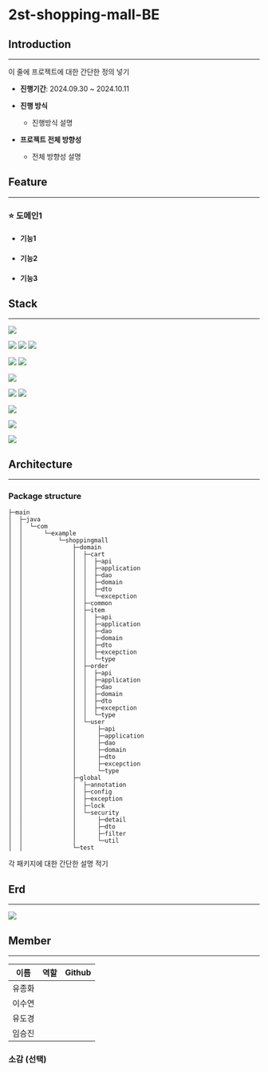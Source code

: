 # 2st-shopping-mall-BE



## Introduction

---

이 줄에 프로젝트에 대한 간단한 정의 넣기
- **진행기간**:  2024.09.30 ~ 2024.10.11
- **진행 방식**
  - 진행방식 설명

- **프로젝트 전체 방향성**
  - 전체 방향성 설명
  

## Feature

---

### ⭐️ 도메인1
- #### 기능1

- #### 기능2

- #### 기능3




## Stack

---

<img src="https://img.shields.io/badge/java-007396?style=for-the-badge&logo=java&logoColor=white">

[//]: # (스프링 관련)
<img src="https://img.shields.io/badge/springboot-6DB33F?style=for-the-badge&logo=springboot&logoColor=white">
<img src="https://img.shields.io/badge/Spring Security-6DB33F?style=for-the-badge&logo=Spring Security&logoColor=white">
<img src="https://img.shields.io/badge/JSON Web Tokens-000000?style=for-the-badge&logo=JSON Web Tokens&logoColor=white">

<img src="https://img.shields.io/badge/Spring data jpa-6DB33F?style=for-the-badge&logo=Spring&logoColor=white">

<img src="https://img.shields.io/badge/gradle-02303A?style=for-the-badge&logo=gradle&logoColor=white">

[//]: # (데이터베이스 관련)
<img src="https://img.shields.io/badge/h2-0A01DF?style=for-the-badge&logo=s&logoColor=white">



[//]: # (깃 관련)
<img src="https://img.shields.io/badge/git-F05032?style=for-the-badge&logo=git&logoColor=white">
<img src="https://img.shields.io/badge/github-181717?style=for-the-badge&logo=github&logoColor=white">

[//]: # (노션)
<img src="https://img.shields.io/badge/Notion-000000?style=for-the-badge&logo=Notion&logoColor=white">

[//]: # (테스트 관련)
<img src="https://img.shields.io/badge/Postman-FF6C37?style=for-the-badge&logo=Postman&logoColor=white">

[//]: # (인텔리제이)
<img src="https://img.shields.io/badge/IntelliJ IDEA-000000?style=for-the-badge&logo=IntelliJ IDEA&logoColor=white">




## Architecture

---

### Package structure


```
├─main
│  ├─java
│  │  └─com
│  │      └─example
│  │          └─shoppingmall
│  │              ├─domain
│  │              │  ├─cart
│  │              │  │  ├─api
│  │              │  │  ├─application
│  │              │  │  ├─dao
│  │              │  │  ├─domain
│  │              │  │  ├─dto
│  │              │  │  └─excepction
│  │              │  ├─common
│  │              │  ├─item
│  │              │  │  ├─api
│  │              │  │  ├─application
│  │              │  │  ├─dao
│  │              │  │  ├─domain
│  │              │  │  ├─dto
│  │              │  │  ├─excepction
│  │              │  │  └─type
│  │              │  ├─order
│  │              │  │  ├─api
│  │              │  │  ├─application
│  │              │  │  ├─dao
│  │              │  │  ├─domain
│  │              │  │  ├─dto
│  │              │  │  ├─excepction
│  │              │  │  └─type
│  │              │  └─user
│  │              │      ├─api
│  │              │      ├─application
│  │              │      ├─dao
│  │              │      ├─domain
│  │              │      ├─dto
│  │              │      ├─excepction
│  │              │      └─type
│  │              ├─global
│  │              │  ├─annotation
│  │              │  ├─config
│  │              │  ├─exception
│  │              │  ├─lock
│  │              │  └─security
│  │              │      ├─detail
│  │              │      ├─dto
│  │              │      ├─filter
│  │              │      └─util
│  │              └─test

```
 각 패키지에 대한 간단한 설명 적기



## Erd

---
![](C:\Users\USER\Documents\GitHub\2st-shopping-mall-BE\2st-shopping-mall-erd.png)


## Member

---


| 이름  | 역할         | Github |
|-----|------------|---|
| 유종화 |  |   |
| 이수연 |   |   |
| 유도경 |  |  |
| 임승진 |    |   |


### 소감 (선택)

